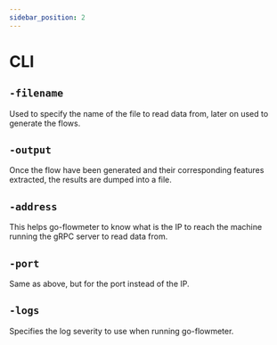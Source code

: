 ```yaml
---
sidebar_position: 2
---
```


# CLI

## `-filename`

Used to specify the name of the file to read data from, later on used to generate the flows.

## `-output`

Once the flow have been generated and their corresponding features extracted, the results are dumped into a file.

## `-address`

This helps go-flowmeter to know what is the IP to reach the machine running the gRPC server to read data from.

## `-port`

Same as above, but for the port instead of the IP.

## `-logs`

Specifies the log severity to use when running go-flowmeter.